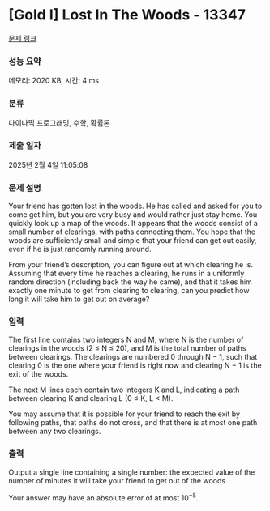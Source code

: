 # [Gold I] Lost In The Woods - 13347 

[문제 링크](https://www.acmicpc.net/problem/13347) 

### 성능 요약

메모리: 2020 KB, 시간: 4 ms

### 분류

다이나믹 프로그래밍, 수학, 확률론

### 제출 일자

2025년 2월 4일 11:05:08

### 문제 설명

<p>Your friend has gotten lost in the woods. He has called and asked for you to come get him, but you are very busy and would rather just stay home. You quickly look up a map of the woods. It appears that the woods consist of a small number of clearings, with paths connecting them. You hope that the woods are sufficiently small and simple that your friend can get out easily, even if he is just randomly running around.</p>

<p>From your friend’s description, you can figure out at which clearing he is. Assuming that every time he reaches a clearing, he runs in a uniformly random direction (including back the way he came), and that it takes him exactly one minute to get from clearing to clearing, can you predict how long it will take him to get out on average?</p>

### 입력 

 <p>The first line contains two integers N and M, where N is the number of clearings in the woods (2 ≤ N ≤ 20), and M is the total number of paths between clearings. The clearings are numbered 0 through N − 1, such that clearing 0 is the one where your friend is right now and clearing N − 1 is the exit of the woods.</p>

<p>The next M lines each contain two integers K and L, indicating a path between clearing K and clearing L (0 ≤ K, L < M).</p>

<p>You may assume that it is possible for your friend to reach the exit by following paths, that paths do not cross, and that there is at most one path between any two clearings.</p>

### 출력 

 <p>Output a single line containing a single number: the expected value of the number of minutes it will take your friend to get out of the woods.</p>

<p>Your answer may have an absolute error of at most 10<sup>−5</sup>.</p>

